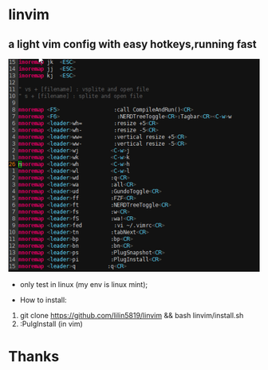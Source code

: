 # linvim

## a light vim config with easy hotkeys,running fast

![show](show.jpg)

* only test in linux (my env is linux mint);

* How to install:
1. git clone https://github.com/lilin5819/linvim && bash linvim/install.sh
2. :PulgInstall                 (in vim)



# Thanks
